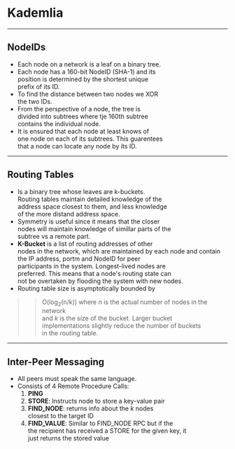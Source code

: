 # Kademlia
---

## NodeIDs
* Each node on a network is a leaf on a binary tree.
* Each node has a 160-bit NodeID (SHA-1) and its  
position is determined by the shortest unique  
prefix of its ID.
* To find the distance between two nodes we XOR  
the two IDs.
* From the perspective of a node, the tree is  
divided into subtrees where tje 160th subtree  
contains the individual node.
* It is ensured that each node at least knows of  
one node on each of its subtrees. This guarentees  
that a node can locate any node by its ID.
---

## Routing Tables
* Is a binary tree whose leaves are k-buckets.  
Routing tables maintain detailed knowledge of the  
address space closest to them, and less knowledge  
of the more distand address space.
* Symmetry is useful since it means that the closer  
nodes will maintain knowledge of simillar parts of the  
subtree vs a remote part.
* **K-Bucket** is a list of routing addresses of other  
nodes in the network, which are maintained by each node
and contain the IP address, portm and NodeID for peer  
participants in the system. Longest-lived nodes are  
preferred. This means that a node's routing state can  
not be overtaken by flooding the system with new nodes.
* Routing table size is asymptotically bounded by  
>> O(log<sub>2</sub>(n/k))
where _n_ is the actual number of nodes in the network  
and _k_ is the size of the bucket. Larger bucket  
implementations slightly reduce the number of buckets  
in the routing table.
---

## Inter-Peer Messaging
* All peers must speak the same language.
* Consists of 4 Remote Procedure Calls:
    1. **PING**
    2. **STORE**: Instructs node to store a key-value pair
    3. **FIND_NODE**: returns info about the _k_ nodes  
    closest to the target ID
    4. **FIND_VALUE**: Similar to FIND_NODE RPC but if the  
    the recipient has received a STORE for the given key, it  
    just returns the stored value  